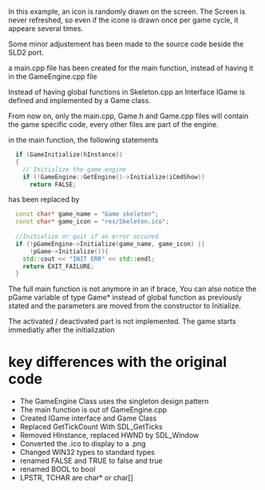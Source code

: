 
In this example, an icon is randomly drawn on the screen. The Screen is never
refreshed, so even if the icone is drawn once per game cycle, it appeare several
times.

Some minor adjustement has been made to the source code beside the SLD2 port.

a main.cpp file has been created for the main function, instead of having it in
the GameEngine.cpp file

Instead of having global functions in Skeleton.cpp an Interface IGame is
defined and implemented by a Game class.

From now on, only the main.cpp, Game.h and Game.cpp files will contain the game
specific code, every other files are part of the engine. 

in the main function, the following statements

```c++
  if (GameInitialize(hInstance))
  {
    // Initialize the game engine
    if (!GameEngine::GetEngine()->Initialize(iCmdShow))
      return FALSE;
```

has been replaced by

```c++
  const char* game_name = "Game skeleton";
  const char* game_icon = "res/Skeleton.ico";
  
  //Initialize or quit if an error occured
  if (!pGameEngine->Initialize(game_name, game_icon) ||
      !pGame->Initialize()){
    std::cout << "INIT ERR" << std::endl;
    return EXIT_FAILURE;
  }
```

The full main function is not anymore in an if brace,
You can also notice the pGame variable of type Game* instead of
global function as previously stated and the parameters are moved
from the constructor to Initialize. 

The activated / deactivated part is not implemented.
The game starts immediatly after the initialization

# key differences with the original code

* The GameEngine Class uses the singleton design pattern
* The main function is out of GameEngine.cpp
* Created IGame interface and Game Class
* Replaced GetTickCount With SDL_GetTicks
* Removed HInstance, replaced HWND by SDL_Window
* Converted the .ico to display to a .png
* Changed WIN32 types to standard types
 * renamed FALSE and TRUE to false and true
 * renamed BOOL to bool
 * LPSTR, TCHAR  are char* or char[]
